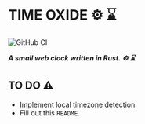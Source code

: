 # TIME OXIDE :gear: :hourglass:

![GitHub CI](https://github.com/angeldollface/time-oxide/actions/workflows/yew.yml/badge.svg)

***A small web clock written in Rust. :gear: :hourglass:***

## TO DO :warning:

- Implement local timezone detection.
- Fill out this `README`.